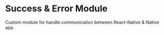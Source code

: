 # Success & Error Module 

Custom module for handle communication between React-Native & Native app.

